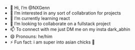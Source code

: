 - 👋 Hi, I’m @NXGenn
- 👀 I’m interested in any sort of collabration for projects 
- 🌱 I’m currently learning react
- 💞️ I’m looking to collaborate on a fullstack project
- 📫 To connect with me just DM me on my insta dark_abhin
- 😄 Pronouns: he/him 
- ⚡ Fun fact: i am super into asian chicks 🐥 
